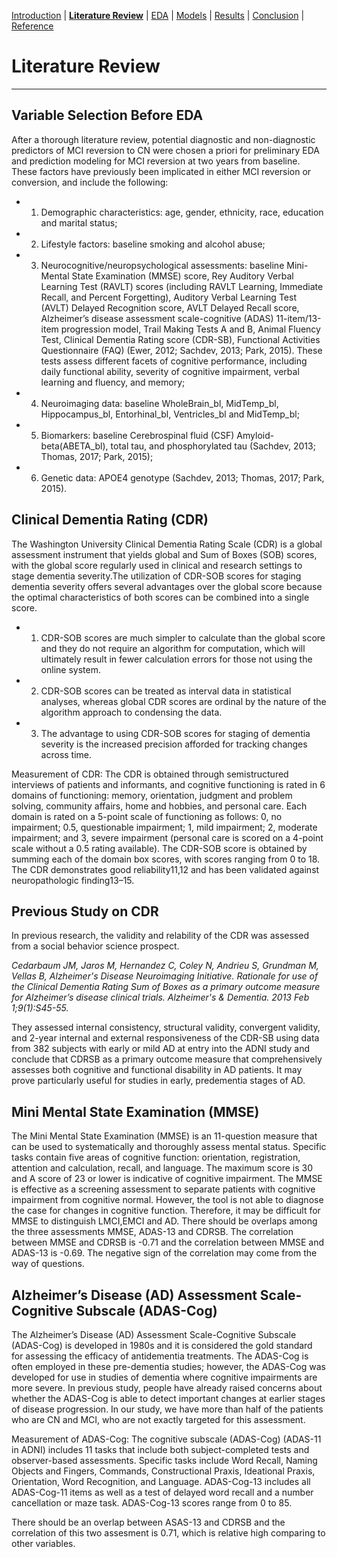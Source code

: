 [Introduction](https://mal5482.github.io/ADNI-Alzheimer-Project/index)   |   [**Literature Review**](https://mal5482.github.io/ADNI-Alzheimer-Project/Review)   |   [EDA](https://mal5482.github.io/ADNI-Alzheimer-Project/EDA)   |   [Models](https://mal5482.github.io/ADNI-Alzheimer-Project/Models)   |   [Results](https://mal5482.github.io/ADNI-Alzheimer-Project/Summary)   |   [Conclusion](https://mal5482.github.io/ADNI-Alzheimer-Project/Conclusion)   |   [Reference](https://mal5482.github.io/ADNI-Alzheimer-Project/Reference)

# Literature Review
---
## Variable Selection Before EDA
After a thorough literature review, potential diagnostic and non-diagnostic predictors of MCI reversion to CN were chosen a priori for preliminary EDA and prediction modeling for MCI reversion at two years from baseline. These factors have previously been implicated in either MCI reversion or conversion, and include the following: 

* 1) Demographic characteristics: age, gender, ethnicity, race, education and marital status;
* 2) Lifestyle factors: baseline smoking and alcohol abuse;
* 3) Neurocognitive/neuropsychological assessments: baseline Mini-Mental State Examination (MMSE) score, Rey Auditory Verbal Learning Test (RAVLT) scores (including RAVLT Learning, Immediate Recall, and Percent Forgetting), Auditory Verbal Learning Test (AVLT) Delayed Recognition score, AVLT Delayed Recall score, Alzheimer’s disease assessment scale-cognitive (ADAS) 11-item/13-item progression model, Trail Making Tests A and B, Animal Fluency Test, Clinical Dementia Rating score (CDR-SB), Functional Activities Questionnaire (FAQ) (Ewer, 2012; Sachdev, 2013; Park, 2015). These tests assess different facets of cognitive performance, including daily functional ability, severity of cognitive impairment, verbal learning and fluency, and memory; 
* 4) Neuroimaging data: baseline WholeBrain_bl, MidTemp_bl, Hippocampus_bl, Entorhinal_bl, Ventricles_bl and MidTemp_bl;
* 5) Biomarkers: baseline Cerebrospinal fluid (CSF) Amyloid-beta(ABETA_bl), total tau, and phosphorylated tau (Sachdev, 2013; Thomas, 2017; Park, 2015);
* 6) Genetic data: APOE4 genotype (Sachdev, 2013; Thomas, 2017; Park, 2015).

## Clinical Dementia Rating (CDR) 
The Washington University Clinical Dementia Rating Scale (CDR) is a global assessment instrument that yields global and Sum of Boxes (SOB) scores, with the global score regularly used in clinical and research settings to stage dementia severity.The utilization of CDR-SOB scores for staging dementia severity offers several advantages over the global score because the optimal characteristics of both scores can be combined into a single score. 
* 1) CDR-SOB scores are much simpler to calculate than the global score and they do not require an algorithm for computation, which will ultimately result in fewer calculation errors for those not using the online system.
* 2) CDR-SOB scores can be treated as interval data in statistical analyses, whereas global CDR scores are ordinal by the nature of the algorithm approach to condensing the data.
* 3) The advantage to using CDR-SOB scores for staging of dementia severity is the increased precision afforded for tracking changes across time.

Measurement of CDR:
The CDR is obtained through semistructured interviews of patients and informants, and cognitive functioning is rated in 6 domains of functioning: memory, orientation, judgment and problem solving, community affairs, home and hobbies, and personal care. Each domain is rated on a 5-point scale of functioning as follows: 0, no impairment; 0.5, questionable impairment; 1, mild impairment; 2, moderate impairment; and 3, severe impairment (personal care is scored on a 4-point scale without a 0.5 rating available). The CDR-SOB score is obtained by summing each of the domain box scores, with scores ranging from 0 to 18. The CDR demonstrates good reliability11,12 and has been validated against neuropathologic finding13–15.

## Previous Study on CDR 
In previous research, the validity and relability of the CDR was assessed from a social behavior science prospect.

*Cedarbaum JM, Jaros M, Hernandez C, Coley N, Andrieu S, Grundman M, Vellas B, Alzheimer's Disease Neuroimaging Initiative. Rationale for use of the Clinical Dementia Rating Sum of Boxes as a primary outcome measure for Alzheimer’s disease clinical trials. Alzheimer's & Dementia. 2013 Feb 1;9(1):S45-55.*

They assessed internal consistency, structural validity, convergent validity, and 2-year internal and external responsiveness of the CDR-SB using data from 382 subjects with early or mild AD at entry into the ADNI study and conclude that CDRSB as a  primary outcome measure that comprehensively assesses both cognitive and functional disability in AD patients. It may prove particularly useful for studies in early, predementia stages of AD.

## Mini Mental State Examination (MMSE)
The Mini Mental State Examination (MMSE) is an 11-question measure that can be used to systematically and thoroughly assess mental status. Specific tasks contain five areas of cognitive function: orientation, registration, attention and calculation, recall, and language. The maximum score is 30 and A score of 23 or lower is indicative of cognitive impairment. 
The MMSE is effective as a screening assessment to separate patients with cognitive impairment from cognitive normal. However, the tool is not able to diagnose the case for changes in cognitive function. Therefore, it may be difficult for MMSE to distinguish LMCI,EMCI and AD. There should be overlaps among the three assessments MMSE, ADAS-13 and CDRSB. The correlation between MMSE and CDRSB is -0.71 and the correlation between MMSE and ADAS-13 is -0.69. The negative sign of the correlation may come from the way of questions.


## Alzheimer’s Disease (AD) Assessment Scale-Cognitive Subscale (ADAS-Cog)
The Alzheimer’s Disease (AD) Assessment Scale-Cognitive Subscale (ADAS-Cog) is developed in 1980s and it is considered the gold standard for assessing the efficacy of antidementia treatments. The ADAS-Cog is often employed in these pre-dementia studies; however, the ADAS-Cog was developed for use in studies of dementia where cognitive impairments are more severe. In previous study, people have already raised concerns about whether the ADAS-Cog is able to detect important changes at earlier stages of disease progression. In our study, we have more than half of the patients who are CN and MCI, who are not exactly targeted for this assessment.  

Measurement of ADAS-Cog: 
The cognitive subscale (ADAS-Cog) (ADAS-11 in ADNI) includes 11 tasks that include both subject-completed tests and observer-based assessments. Specific tasks include Word Recall, Naming Objects and Fingers, Commands, Constructional Praxis, Ideational Praxis, Orientation, Word Recognition, and Language. ADAS-Cog-13 includes all ADAS-Cog-11 items as well as a test of delayed word recall and a number cancellation or maze task. ADAS-Cog-13 scores range from 0 to 85.

There should be an overlap between ASAS-13 and CDRSB and the correlation of this two assesment is 0.71, which is relative high comparing to other variables.


